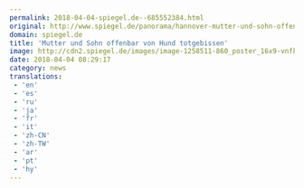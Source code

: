 ```yaml
---
permalink: 2018-04-04-spiegel.de--685552384.html
original: http://www.spiegel.de/panorama/hannover-mutter-und-sohn-offenbar-von-hund-totgebissen-a-1201159.html#ref=rss
domain: spiegel.de
title: 'Mutter und Sohn offenbar von Hund totgebissen'
image: http://cdn2.spiegel.de/images/image-1258511-860_poster_16x9-vnfk-1258511.jpg
date: 2018-04-04 08:29:17
category: news
translations: 
 - 'en'
 - 'es'
 - 'ru'
 - 'ja'
 - 'fr'
 - 'it'
 - 'zh-CN'
 - 'zh-TW'
 - 'ar'
 - 'pt'
 - 'hy'
---
```


